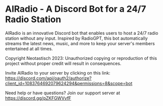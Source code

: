 # AIRadio - A Discord Bot for a 24/7 Radio Station

AIRadio is an innovative Discord bot that enables users to host a 24/7 radio station without any input. Inspired by RadioGPT, this bot automatically streams the latest news, music, and more to keep your server's members entertained at all times.

Copyright Neotastisch 2023: Unauthorized copying or reproduction of this project without proper credit will result in consequences.

Invite AIRadio to your server by clicking on this link: https://discord.com/api/oauth2/authorize?client_id=1083764692079624294&permissions=8&scope=bot

Need help or have questions? Join our support server at https://discord.gg/pZKFGWVvfF
